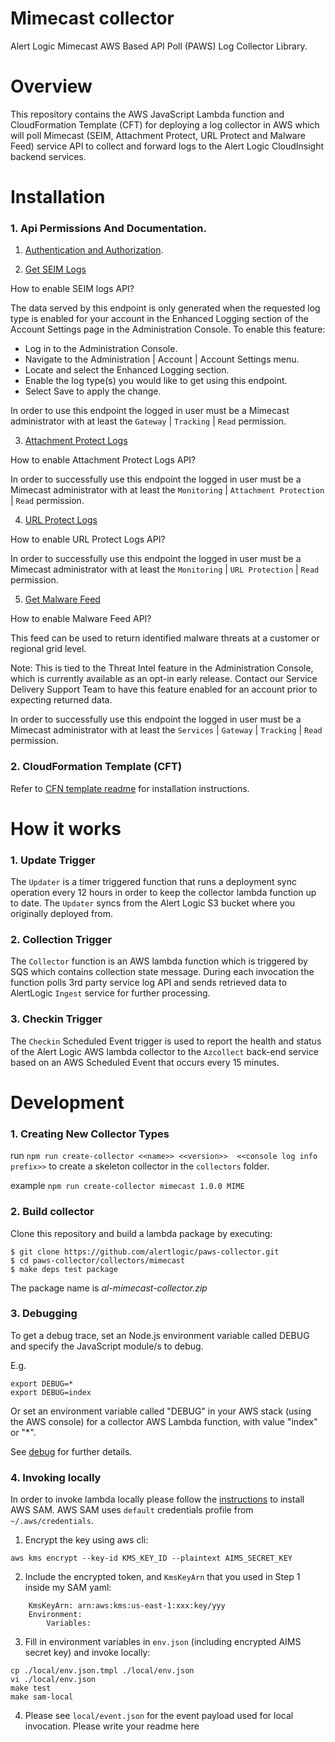 # Mimecast collector
Alert Logic Mimecast AWS Based API Poll (PAWS) Log Collector Library.

# Overview
This repository contains the AWS JavaScript Lambda function and CloudFormation 
Template (CFT) for deploying a log collector in AWS which will poll Mimecast (SEIM, Attachment Protect, URL Protect and Malware Feed) service API to collect and 
forward logs to the Alert Logic CloudInsight backend services.

# Installation

### 1. Api Permissions And Documentation.

1. [Authentication and Authorization](https://www.mimecast.com/tech-connect/documentation/api-overview/authentication-and-authorization/).

2. [Get SEIM Logs](https://www.mimecast.com/tech-connect/documentation/endpoint-reference/logs-and-statistics/get-siem-logs/)

How to enable SEIM logs API?

The data served by this endpoint is only generated when the requested log type is enabled for your account in the Enhanced Logging section of the Account Settings page in the Administration Console. To enable this feature:

- Log in to the Administration Console.
- Navigate to the Administration | Account | Account Settings menu.
- Locate and select the Enhanced Logging section.
- Enable the log type(s) you would like to get using this endpoint.
- Select Save to apply the change.

In order to use this endpoint the logged in user must be a Mimecast administrator with at least the `Gateway` | `Tracking` | `Read` permission.

3. [Attachment Protect Logs](https://www.mimecast.com/tech-connect/documentation/endpoint-reference/logs-and-statistics/get-attachment-protection-logs/)

How to enable Attachment Protect Logs API?

In order to successfully use this endpoint the logged in user must be a Mimecast administrator with at least the `Monitoring` | `Attachment Protection` | `Read` permission.
 
4. [URL Protect Logs](https://www.mimecast.com/tech-connect/documentation/endpoint-reference/logs-and-statistics/get-ttp-url-logs/)

How to enable URL Protect Logs API?

In order to successfully use this endpoint the logged in user must be a Mimecast administrator with at least the `Monitoring` | `URL Protection` | `Read` permission.
 
5. [Get Malware Feed](https://www.mimecast.com/tech-connect/documentation/endpoint-reference/threat-intel/get-feed/)
 
How to enable Malware Feed API?

This feed can be used to return identified malware threats at a customer or regional grid level.

Note: This is tied to the Threat Intel feature in the Administration Console, which is currently available as an opt-in early release. Contact our Service Delivery Support Team to have this feature enabled for an account prior to expecting returned data.

In order to successfully use this endpoint the logged in user must be a Mimecast administrator with at least the `Services` | `Gateway` | `Tracking` | `Read` permission.
 
 
### 2. CloudFormation Template (CFT)

Refer to [CFN template readme](./cfn/README-MIMECAST.md) for installation instructions.

# How it works

### 1. Update Trigger

The `Updater` is a timer triggered function that runs a deployment sync operation 
every 12 hours in order to keep the collector lambda function up to date.
The `Updater` syncs from the Alert Logic S3 bucket where you originally deployed from.

### 2. Collection Trigger

The `Collector` function is an AWS lambda function which is triggered by SQS which contains collection state message.
During each invocation the function polls 3rd party service log API and sends retrieved data to 
AlertLogic `Ingest` service for further processing.

### 3. Checkin Trigger

The `Checkin` Scheduled Event trigger is used to report the health and status of 
the Alert Logic AWS lambda collector to the `Azcollect` back-end service based on 
an AWS Scheduled Event that occurs every 15 minutes.


# Development

### 1. Creating New Collector Types
run `npm run create-collector <<name>> <<version>>  <<console log info prefix>>` to create a skeleton collector in the `collectors` folder.

example `npm run create-collector mimecast 1.0.0 MIME`

### 2. Build collector
Clone this repository and build a lambda package by executing:
```
$ git clone https://github.com/alertlogic/paws-collector.git
$ cd paws-collector/collectors/mimecast
$ make deps test package
```

The package name is *al-mimecast-collector.zip*

### 3. Debugging

To get a debug trace, set an Node.js environment variable called DEBUG and
specify the JavaScript module/s to debug.

E.g.

```
export DEBUG=*
export DEBUG=index
```

Or set an environment variable called "DEBUG" in your AWS stack (using the AWS 
console) for a collector AWS Lambda function, with value "index" or "\*".

See [debug](https://www.npmjs.com/package/debug) for further details.

### 4. Invoking locally

In order to invoke lambda locally please follow the [instructions](https://docs.aws.amazon.com/lambda/latest/dg/sam-cli-requirements.html) to install AWS SAM.
AWS SAM uses `default` credentials profile from `~/.aws/credentials`.

  1. Encrypt the key using aws cli:
```
aws kms encrypt --key-id KMS_KEY_ID --plaintext AIMS_SECRET_KEY
```
  2. Include the encrypted token, and `KmsKeyArn` that you used in Step 1 inside my SAM yaml:
```
    KmsKeyArn: arn:aws:kms:us-east-1:xxx:key/yyy
    Environment:
        Variables:
```
  3. Fill in environment variables in `env.json` (including encrypted AIMS secret key) and invoke locally:

```
cp ./local/env.json.tmpl ./local/env.json
vi ./local/env.json
make test
make sam-local
```
  4. Please see `local/event.json` for the event payload used for local invocation.
Please write your readme here

